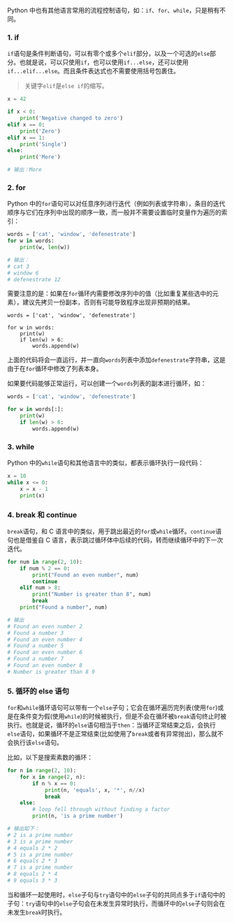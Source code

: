 Python 中也有其他语言常用的流程控制语句，如：`if`、`for`、`while`，只是稍有不同。

### 1. if

`if`语句是条件判断语句，可以有零个或多个`elif`部分，以及一个可选的`else`部分。也就是说，可以只使用`if`，也可以使用`if...else`，还可以使用`if...elif...else`。而且条件表达式也不需要使用括号包裹住。

> 关键字`elif`是`else if`的缩写。

```Python
x = 42

if x < 0:
    print('Negative changed to zero')
elif x == 0:
    print('Zero')
elif x == 1:
    print('Single')
else:
    print('More')

# 输出：More
```

### 2. for

Python 中的`for`语句可以对任意序列进行迭代（例如列表或字符串），条目的迭代顺序与它们在序列中出现的顺序一致，而一般并不需要设置临时变量作为遍历的索引：

```Python
words = ['cat', 'window', 'defenestrate']
for w in words:
    print(w, len(w))

# 输出：
# cat 3
# window 6
# defenestrate 12
```

需要注意的是：如果在`for`循环内需要修改序列中的值（比如重复某些选中的元素），建议先拷贝一份副本，否则有可能导致程序出现非预期的结果。

```Python3
words = ['cat', 'window', 'defenestrate']

for w in words:
    print(w)
    if len(w) > 6:
        words.append(w)

```

上面的代码将会一直运行，并一直向`words`列表中添加`defenestrate`字符串，这是由于在`for`循环中修改了列表本身。

如果要代码能够正常运行，可以创建一个`words`列表的副本进行循环，如：

```Python
words = ['cat', 'window', 'defenestrate']

for w in words[:]:
    print(w)
    if len(w) > 6:
        words.append(w)

```

### 3. while

Python 中的`while`语句和其他语言中的类似，都表示循环执行一段代码：

```Python
x = 10
while x <= 0:
    x = x - 1
    print(x)

```

### 4. break 和 continue

`break`语句，和 C 语言中的类似，用于跳出最近的`for`或`while`循环。`continue`语句也是借鉴自 C 语言，表示跳过循环体中后续的代码，转而继续循环中的下一次迭代。

```Python
for num in range(2, 10):
    if num % 2 == 0:
        print("Found an even number", num)
        continue
    elif num > 8:
        print("Number is greater than 8", num)
        break
    print("Found a number", num)

# 输出
# Found an even number 2
# Found a number 3
# Found an even number 4
# Found a number 5
# Found an even number 6
# Found a number 7
# Found an even number 8
# Number is greater than 8 9
```

### 5. 循环的 else 语句

`for`和`while`循环语句可以带有一个`else`子句；它会在循环遍历完列表(使用`for`)或是在条件变为假(使用`while`)的时候被执行，但是不会在循环被`break`语句终止时被执行。也就是说，循环的`else`语句相当于`then`：当循环正常结束之后，会执行`else`语句，如果循环不是正常结束(比如使用了`break`或者有异常抛出)，那么就不会执行该`else`语句。

比如，以下是搜索素数的循环：

```Python
for n in range(2, 10):
    for x in range(2, n):
        if n % x == 0:
            print(n, 'equals', x, '*', n//x)
            break
    else:
        # loop fell through without finding a factor
        print(n, 'is a prime number')

# 输出如下：
# 2 is a prime number
# 3 is a prime number
# 4 equals 2 * 2
# 5 is a prime number
# 6 equals 2 * 3
# 7 is a prime number
# 8 equals 2 * 4
# 9 equals 3 * 3
```

当和循环一起使用时，`else`子句与`try`语句中的`else`子句的共同点多于`if`语句中的子句：`try`语句中的`else`子句会在未发生异常时执行，而循环中的`else`子句则会在未发生`break`时执行。

